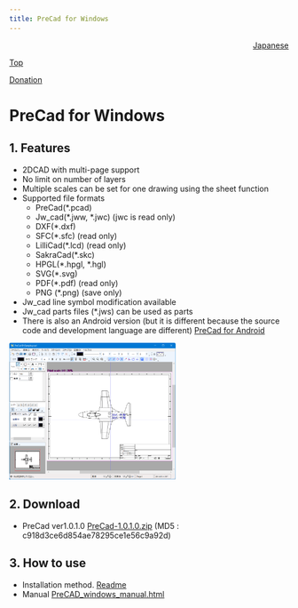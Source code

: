 ```yaml
---
title: PreCad for Windows
---
```


<div style="text-align: right"><a href=index.html>Japanese</a></div>

[Top](https://junkbulk.com)

[Donation](donate_en.html)

# PreCad for Windows

## 1. Features
- 2DCAD with multi-page support
- No limit on number of layers
- Multiple scales can be set for one drawing using the sheet function
- Supported file formats
   - PreCad(*.pcad)
   - Jw_cad(*.jww, *.jwc) (jwc is read only)
   - DXF(*.dxf)
   - SFC(*.sfc) (read only)
   - LilliCad(*.lcd) (read only)
   - SakraCad(*.skc)
   - HPGL(*.hpgl, *.hgl)
   - SVG(*.svg)
   - PDF(*.pdf) (read only)
   - PNG (*.png) (save only)
- Jw_cad line symbol modification available
- Jw_cad parts files (*.jws) can be used as parts
- There is also an Android version (but it is different because the source code and development language are different)
[PreCad for Android](https://play.google.com/store/apps/details?id=com.junkbulk.precad)

<a href="images/image001.png">
<img src="images/image001.png" href="images/image001.png" alt="sample image" width="300px">
</a>

## 2. Download

- PreCad ver1.0.1.0
[PreCad-1.0.1.0.zip](download/PreCad-1.0.1.0.zip) (MD5 : c918d3ce6d854ae78295ce1e56c9a92d)
  
## 3. How to use
- Installation method.
[Readme](readme_en.html)
- Manual
[PreCAD_windows_manual.html](manual/en/PreCAD_windows_manual.html)